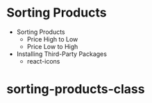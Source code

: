 # Sorting Products

- Sorting Products
  - Price High to Low
  - Price Low to High
- Installing Third-Party Packages
  - react-icons
# sorting-products-class
